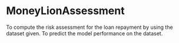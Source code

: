 # MoneyLionAssessment
 To compute the risk assessment for the loan repayment by using the dataset given. To predict the model performance on the dataset. 
